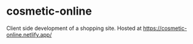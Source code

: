 # cosmetic-online
Client side development of a shopping site.
Hosted at https://cosmetic-online.netlify.app/
